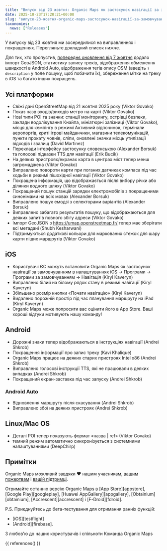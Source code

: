 ```yaml
---
title: "Випуск від 23 жовтня: Organic Maps як застосунок навігації за замовчуванням у ЄС на iOS, відображення дорожніх знаків на Android та інші покращення і виправлення"
date: 2025-10-23T17:20:21+00:00
slug: "випуск-23-жовтня-organic-maps-застосунок-навігації-за-замовчуванням-єс-ios-дорожні-знаки-android-покращення-виправлення"
taxonomies:
  news: ["Releases"]
---
```


У випуску від 23 жовтня ми зосередилися на виправленнях і покращеннях. Перегляньте докладний список нижче.

Для тих, хто пропустив, [попереднє оновлення від 7 жовтня](https://organicmaps.app/news/2025-10-07/android-auto-speed-limit-geojson-support-recording-track-statistics-osm-description-display/
) додало імпорт GeoJSON, статистику запису треків, відображення обмеження швидкості в Android Auto, відображення тегів опису OSM (введіть `?description` у поле пошуку, щоб побачити їх), збереження мітки на треку в iOS та багато інших покращень.

## Усі платформи

- Свіжі дані OpenStreetMap від 21 жовтня 2025 року (Viktor Govako)
- Показ назв входів/виходів метро на карті (Viktor Govako)
- Нові типи POI та значки: станції моніторингу, острівці безпеки, заклади водолікування Кнайпа, мініатюрні залізниці (Viktor Govako), місця для кемпінгу в режимі Активний відпочинок, термінали аеропортів, криті ігрові майданчики, магазини телекомунікацій, пункти прокату човнів, сліпи, оновлені значки місць утилізації відходів і звалищ (David Martinez)
- Переклади інтерфейсу застосунку словенською (Alexander Borsuk) та голосові підказки TTS для навігації (Erik Bucik)
- На деяких пристроях/екранах карта в центрах міст тепер менш загромаджена (Viktor Govako)
- Виправлено повороти карти при поганих датчиках компаса під час ходьби в режимі пішохідної навігації (Viktor Govako)
- Покращена інформація, що відображається після вибору річки або ділянки водного шляху (Viktor Govako)
- Покращений пошук станцій зарядки електромобілів з покращеними синонімами на всіх мовах (Alexander Borsuk)
- Виправлено пошук емодзі з селекторами варіантів (Alexander Borsuk)
- Виправлено забагато результатів пошуку, що відображаються для деяких запитів повного збігу адреси (Viktor Govako)
- Імпорт GeoJSON з https://umap.openstreetmap.fr/ тепер має зберігати всі метадані (Shubh Kesharwani)
- Підтримуються додаткові кольори для маркованих стежок для шару карти піших маршрутів (Viktor Govako)

## iOS

- Користувачі ЄС можуть встановити Organic Maps як застосунок навігації за замовчуванням в налаштуваннях iOS → Програми → Програми за замовчуванням → Навігація (Kiryl Kaveryn)
- Виправлено білий на білому рядок стану в режимі навігації (Kiryl Kaveryn)
- Збільшено розмір кнопки «Почати навігацію» (Kiryl Kaveryn)
- Видалено порожній простір під час планування маршруту на iPad (Kiryl Kaveryn)
- Organic Maps може попросити вас оцінити його в App Store. Ваші хороші відгуки мотивують нашу команду!

## Android

- Дорожні знаки тепер відображаються в інструкціях навігації (Andrei Shkrob)
- Покращення інформації про запис треку (Kavi Khalique)
- Organic Maps працює на деяких старих пристроях Intel x86 (Andrei Shkrob)
- Виправлено голосові інструкції TTS, які не працювали в деяких випадках (Andrei Shkrob)
- Покращений екран-заставка під час запуску (Andrei Shkrob)

### Android Auto
- Відновлення маршруту після скасування (Andrei Shkrob)
- Виправлено збої на деяких пристроях (Andrei Shkrob)

## Linux/Mac OS

- Деталі POI тепер показують формат «назва | ref» (Viktor Govako)
- темний режим автоматично синхронізується з системними налаштуваннями (DeepChirp)

## Примітки

Organic Maps можливий завдяки ❤️ нашим учасникам, [вашим пожертвам](@/donate/index.uk.md) і [вашій підтримці](@/contribute/index.uk.md).

Отримайте останню версію Organic Maps в [App Store][appstore], [Google Play][googleplay], [Huawei AppGallery][appgallery], [Obtainium][obtainium], [Accrescent][accrescent] і [F-Droid][fdroid].

P.S. Приєднуйтесь до бета-тестування для отримання ранніх функцій:
- [iOS][testflight]
- [Android][firebase].

З любов'ю до наших користувачів і спільноти
Команда Organic Maps

{{ references() }}
